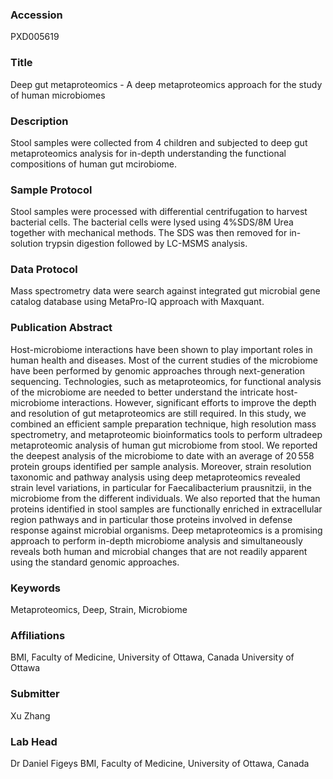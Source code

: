 ### Accession
PXD005619

### Title
Deep gut metaproteomics -  A deep metaproteomics approach for the study of human microbiomes

### Description
Stool samples were collected from 4 children and subjected to deep gut metaproteomics analysis for in-depth understanding the functional compositions of human gut mcirobiome.

### Sample Protocol
Stool samples were processed with differential centrifugation to harvest bacterial cells. The bacterial cells were lysed using 4%SDS/8M Urea together with mechanical methods. The SDS was then removed for in-solution trypsin digestion followed by LC-MSMS analysis.

### Data Protocol
Mass spectrometry data were search against integrated gut microbial gene catalog database using MetaPro-IQ approach with Maxquant.

### Publication Abstract
Host-microbiome interactions have been shown to play important roles in human health and diseases. Most of the current studies of the microbiome have been performed by genomic approaches through next-generation sequencing. Technologies, such as metaproteomics, for functional analysis of the microbiome are needed to better understand the intricate host-microbiome interactions. However, significant efforts to improve the depth and resolution of gut metaproteomics are still required. In this study, we combined an efficient sample preparation technique, high resolution mass spectrometry, and metaproteomic bioinformatics tools to perform ultradeep metaproteomic analysis of human gut microbiome from stool. We reported the deepest analysis of the microbiome to date with an average of 20&#x202f;558 protein groups identified per sample analysis. Moreover, strain resolution taxonomic and pathway analysis using deep metaproteomics revealed strain level variations, in particular for Faecalibacterium prausnitzii, in the microbiome from the different individuals. We also reported that the human proteins identified in stool samples are functionally enriched in extracellular region pathways and in particular those proteins involved in defense response against microbial organisms. Deep metaproteomics is a promising approach to perform in-depth microbiome analysis and simultaneously reveals both human and microbial changes that are not readily apparent using the standard genomic approaches.

### Keywords
Metaproteomics, Deep, Strain, Microbiome

### Affiliations
BMI, Faculty of Medicine, University of Ottawa, Canada
University of Ottawa

### Submitter
Xu Zhang

### Lab Head
Dr Daniel Figeys
BMI, Faculty of Medicine, University of Ottawa, Canada



